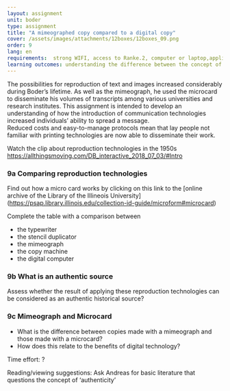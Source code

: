 ```yaml
---
layout: assignment
unit: boder
type: assignment
title: "A mimeographed copy compared to a digital copy"
cover: /assets/images/attachments/12boxes/12boxes_09.png
order: 9
lang: en
requirements:  strong WIFI, access to Ranke.2, computer or laptop,application on laptop or computer to view video,
learning outcomes: understanding the difference between the concept of the ‘original’ in the analogue area, and how this has changed with the advent of digital technology 
---
```


The possibilities for reproduction of text and images increased considerably during Boder’s lifetime. As well as the mimeograph, he used the microcard to disseminate his volumes of transcripts among various universities and research institutes.
This assignment is intended to develop an understanding of how the introduction of communication technologies increased individuals’ ability to spread a message.  
Reduced costs and easy-to-manage protocols mean that lay people not familiar with printing technologies are now able to disseminate their work. 
<!-- more -->

<!-- briefing-student -->
Watch the clip about reproduction technologies in the 1950s
https://allthingsmoving.com/DB_interactive_2018_07_03/#Intro


### 9a Comparing reproduction technologies
<!-- section-contents -->

Find out how a micro card works by clicking on this link to the [online archive of the Library of the Illineois University] 
(https://psap.library.illinois.edu/collection-id-guide/microform#microcard)

Complete the table with a comparison between
- the typewriter
- the stencil duplicator
- the mimeograph
- the copy machine
- the digital computer  

<!-- section -->
### 9b What is an authentic source
<!-- section-contents -->
Assess whether the result of applying these reproduction technologies can be considered as an authentic historical source?

<!-- section -->
### 9c Mimeograph and Microcard
<!-- section-contents -->
- What is the difference between copies made with a mimeograph and those made with a microcard? 
- How does this relate to the benefits of digital technology? 


Time effort: ?

Reading/viewing  suggestions:
Ask Andreas for basic literature that questions the concept of ‘authenticity’
